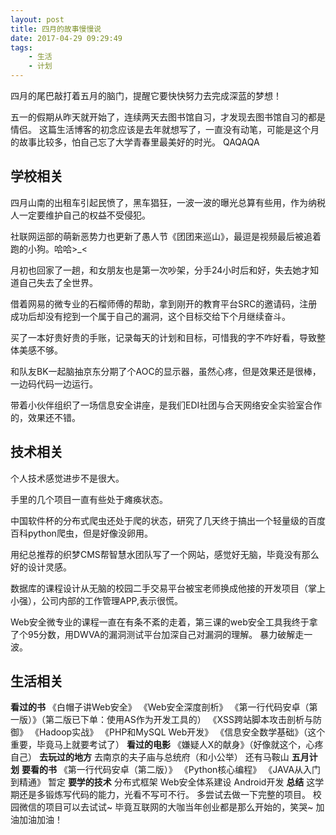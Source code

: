 ```yaml
---
layout: post
title: 四月的故事慢慢说
date: 2017-04-29 09:29:49
tags:
	- 生活
	- 计划
---
```

四月的尾巴敲打着五月的脑门，提醒它要快快努力去完成深蓝的梦想！

<!--more-->

五一的假期从昨天就开始了，连续两天去图书馆自习，才发现去图书馆自习的都是情侣。
这篇生活博客的初念应该是去年就想写了，一直没有动笔，可能是这个月的故事比较多，怕自己忘了大学青春里最美好的时光。
QAQAQA

## 学校相关

四月山南的出租车引起民愤了，黑车猖狂，一波一波的曝光总算有些用，作为纳税人一定要维护自己的权益不受侵犯。

社联网运部的萌新恶势力也更新了愚人节《团团来巡山》，最逗是视频最后被追着跑的小狗。哈哈>_<

月初也回家了一趟，和女朋友也是第一次吵架，分手24小时后和好，失去她才知道自己失去了全世界。

借着网易的微专业的石榴师傅的帮助，拿到刚开的教育平台SRC的邀请码，注册成功后却没有挖到一个属于自己的漏洞，这个目标交给下个月继续奋斗。

买了一本好贵好贵的手账，记录每天的计划和目标，可惜我的字不咋好看，导致整体美感不够。

和队友BK一起脑抽京东分期了个AOC的显示器，虽然心疼，但是效果还是很棒，一边码代码一边运行。

带着小伙伴组织了一场信息安全讲座，是我们EDI社团与合天网络安全实验室合作的，效果还不错。

## 技术相关

个人技术感觉进步不是很大。

手里的几个项目一直有些处于瘫痪状态。

中国软件杯的分布式爬虫还处于爬的状态，研究了几天终于搞出一个轻量级的百度百科python爬虫，但是好像没卵用。

用纪总推荐的织梦CMS帮智慧水团队写了一个网站，感觉好无脑，毕竟没有那么好的设计灵感。

数据库的课程设计从无脑的校园二手交易平台被宝老师换成他接的开发项目（掌上小强），公司内部的工作管理APP,表示很慌。

Web安全微专业的课程一直在有条不紊的走着，第三课的web安全工具我终于拿了个95分数，用DWVA的漏洞测试平台加深自己对漏洞的理解。
暴力破解走一波。

## 生活相关

**看过的书**
	《白帽子讲Web安全》
	《Web安全深度剖析》
	《第一行代码安卓（第一版）》（第二版已下单：使用AS作为开发工具的）
	《XSS跨站脚本攻击剖析与防御》
	《Hadoop实战》
	《PHP和MySQL Web开发》
	《信息安全数学基础》（这个重要，毕竟马上就要考试了）
**看过的电影**
	《嫌疑人X的献身》（好像就这个，心疼自己）
**去玩过的地方**
	去南京的夫子庙与总统府（和小公举）
	还有马鞍山
**五月计划**
**要看的书**
	《第一行代码安卓（第二版）》
	《Python核心编程》
	《JAVA从入门到精通》
	暂定
**要学的技术**
	分布式框架
	Web安全体系建设
	Android开发
**总结**
	这学期还是多锻炼写代码的能力，光看不写可不行。
	多尝试去做一下完整的项目。
	校园微信的项目可以去试试~
	毕竟互联网的大咖当年创业都是那么开始的，笑哭~
	加油加油加油！